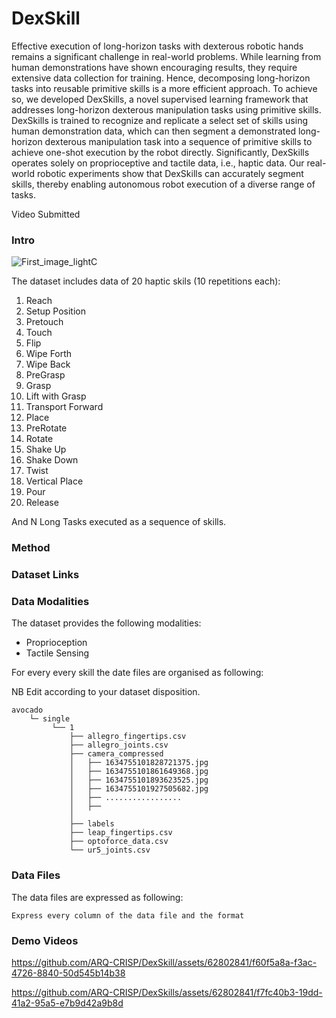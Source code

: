 # DexSkill

Effective execution of long-horizon tasks with dexterous robotic hands remains a significant challenge in real-world problems. While learning from human demonstrations have shown encouraging results, they require extensive data collection for training. Hence, decomposing long-horizon tasks into reusable primitive skills is a more efficient approach. To achieve so, we developed DexSkills, a novel supervised learning framework that addresses long-horizon dexterous manipulation tasks using primitive skills. DexSkills is trained to recognize and replicate a select set of skills using human demonstration data, which can then segment a demonstrated long-horizon dexterous manipulation task into a sequence of primitive skills to achieve one-shot execution by the robot directly. Significantly, DexSkills operates solely on proprioceptive and tactile data, i.e., haptic data. Our real-world robotic experiments show that DexSkills can accurately segment skills, thereby enabling autonomous robot execution of a diverse range of tasks.

Video Submitted

### Intro
![First_image_lightC](https://github.com/ARQ-CRISP/DexSkill/assets/62802841/fe441aaa-b638-4bbb-aa16-a87db6b6d2b3)


The dataset includes data of 20 haptic skils (10 repetitions each):
1.  Reach
2.  Setup Position
3.  Pretouch
4.  Touch
5.  Flip
6.  Wipe Forth
7.  Wipe Back
8.  PreGrasp
9.  Grasp
10. Lift with Grasp
11. Transport Forward
12. Place
13. PreRotate
14. Rotate
15. Shake Up
16. Shake Down
17. Twist
18. Vertical Place
19. Pour
20. Release

And N Long Tasks executed as a sequence of skills.


### Method

### Dataset Links

### Data Modalities
The dataset provides the following modalities:

 - Proprioception
 - Tactile Sensing

For every every skill the date files are organised as following:

NB Edit according to your dataset disposition.
```
avocado
    └─ single
         └── 1
             ├── allegro_fingertips.csv
             ├── allegro_joints.csv
             ├── camera_compressed
             │   ├── 1634755101828721375.jpg
             │   ├── 1634755101861649368.jpg
             │   ├── 1634755101893623525.jpg
             │   ├── 1634755101927505682.jpg
             │   ├── .................
             │   ├──
             │
             ├── labels
             ├── leap_fingertips.csv
             ├── optoforce_data.csv
             └── ur5_joints.csv
```

### Data Files


The data files are expressed as following: 
``` 
Express every column of the data file and the format
```

### Demo Videos

https://github.com/ARQ-CRISP/DexSkill/assets/62802841/f60f5a8a-f3ac-4726-8840-50d545b14b38

https://github.com/ARQ-CRISP/DexSkills/assets/62802841/f7fc40b3-19dd-41a2-95a5-e7b9d42a9b8d


